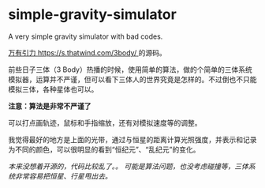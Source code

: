 # simple-gravity-simulator
A very simple gravity simulator with bad codes.

[万有引力 https://s.thatwind.com/3body/ ](https://s.thatwind.com/3body/)的源码。

前些日子三体（3 Body）热播的时候，使用简单的算法，做的个简单的三体系统模拟器，运算并不严谨，但可以看下三体人的世界究竟是怎样的。不过倒也不只能模拟三体，各种星体也可以。

**注意：算法是非常不严谨了**

可以打点画轨迹，鼠标和手指缩放，还有对模拟速度等的调整。

我觉得最好的地方是上面的光带，通过与恒星的距离计算光照强度，并表示和记录为不同的颜色，可以很明显的看到“恒纪元”、“乱纪元”的变化。

*本来没想着开源的，代码比较乱了。。*
*可能是算法问题，也没考虑碰撞等，三体系统非常容易把恒星、行星甩出去。*
